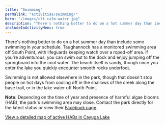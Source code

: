 ```yaml
---
title: "Swimming"
permalink: "activities/swimming/"
hero: "/images/clt-calm-water.jpg"
description: "There's nothing better to do on a hot summer day than include some swimming in your schedule. Taughannock has a monitored swimming area off South Point, with lifeguards keeping watch over a roped-off area."
includeInActivityMenu: true
---
```


There's nothing better to do on a hot summer day than include some swimming in your schedule. Taughannock has a monitored swimming area off South Point, with lifeguards keeping watch over a roped-off area. If you're adventurous, you can swim out to the dock and enjoy jumping off the springboard into the cool water. The beach itself is sandy, though once you enter the lake you quickly encounter smooth rocks underfoot.

Swimming is not allowed elsewhere in the park, though that doesn't stop people on hot days from cooling off in the shallows of the creek along the base trail, or in the lake water off North Point.

**Note:** Depending on the time of year and presence of harmful algae blooms (HAB), the park's swimming area may close. Contact the park directly for the latest status or view their [Facebook page](https://www.facebook.com/Taughannock-Falls-State-Park-510904162367085/).

[View a detailed map of active HABs in Cayuga Lake](http://www.communityscience.org/volunteer/harmful-algal-bloom-monitoring/cayuga-lake-habs-reporting-page/)
